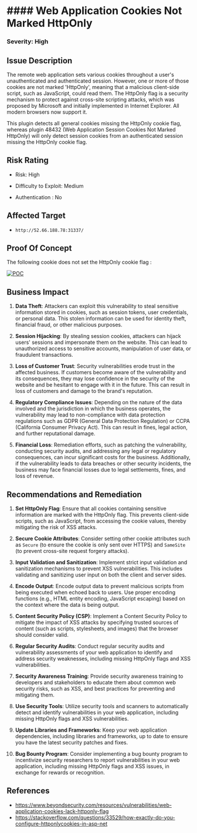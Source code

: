 ﻿# #### Web Application Cookies Not Marked HttpOnly

### Severity: High

## Issue Description

The remote web application sets various cookies throughout a user's unauthenticated and authenticated session. However, one or more of those cookies are not marked 'HttpOnly', meaning that a malicious client-side script, such as JavaScript, could read them. The HttpOnly flag is a security mechanism to protect against cross-site scripting attacks, which was proposed by Microsoft and initially implemented in Internet Explorer. All modern browsers now support it.  
  
This plugin detects all general cookies missing the HttpOnly cookie flag, whereas plugin 48432 (Web Application Session Cookies Not Marked HttpOnly) will only detect session cookies from an authenticated session missing the HttpOnly cookie flag.


## Risk Rating

-   Risk: High
    
-   Difficulty to Exploit: Medium
    
-   Authentication : No

## Affected Target

-     http://52.66.188.78:31337/


## Proof Of Concept

The following cookie does not set the HttpOnly cookie flag :

<a href="https://ibb.co/3cDQsxh"><img src="https://i.ibb.co/FzSCWQ7/POC.png" alt="POC" border="0"></a>

## Business Impact

1.  **Data Theft**: Attackers can exploit this vulnerability to steal sensitive information stored in cookies, such as session tokens, user credentials, or personal data. This stolen information can be used for identity theft, financial fraud, or other malicious purposes.
    
2.  **Session Hijacking**: By stealing session cookies, attackers can hijack users' sessions and impersonate them on the website. This can lead to unauthorized access to sensitive accounts, manipulation of user data, or fraudulent transactions.
    
3.  **Loss of Customer Trust**: Security vulnerabilities erode trust in the affected business. If customers become aware of the vulnerability and its consequences, they may lose confidence in the security of the website and be hesitant to engage with it in the future. This can result in loss of customers and damage to the brand's reputation.
    
4.  **Regulatory Compliance Issues**: Depending on the nature of the data involved and the jurisdiction in which the business operates, the vulnerability may lead to non-compliance with data protection regulations such as GDPR (General Data Protection Regulation) or CCPA (California Consumer Privacy Act). This can result in fines, legal action, and further reputational damage.
    
5.  **Financial Loss**: Remediation efforts, such as patching the vulnerability, conducting security audits, and addressing any legal or regulatory consequences, can incur significant costs for the business. Additionally, if the vulnerability leads to data breaches or other security incidents, the business may face financial losses due to legal settlements, fines, and loss of revenue.

## Recommendations and Remediation

1.  **Set HttpOnly Flag**: Ensure that all cookies containing sensitive information are marked with the HttpOnly flag. This prevents client-side scripts, such as JavaScript, from accessing the cookie values, thereby mitigating the risk of XSS attacks.
    
2.  **Secure Cookie Attributes**: Consider setting other cookie attributes such as `Secure` (to ensure the cookie is only sent over HTTPS) and `SameSite` (to prevent cross-site request forgery attacks).
    
3.  **Input Validation and Sanitization**: Implement strict input validation and sanitization mechanisms to prevent XSS vulnerabilities. This includes validating and sanitizing user input on both the client and server sides.
    
4.  **Encode Output**: Encode output data to prevent malicious scripts from being executed when echoed back to users. Use proper encoding functions (e.g., HTML entity encoding, JavaScript escaping) based on the context where the data is being output.
    
5.  **Content Security Policy (CSP)**: Implement a Content Security Policy to mitigate the impact of XSS attacks by specifying trusted sources of content (such as scripts, stylesheets, and images) that the browser should consider valid.
    
6.  **Regular Security Audits**: Conduct regular security audits and vulnerability assessments of your web application to identify and address security weaknesses, including missing HttpOnly flags and XSS vulnerabilities.
    
7.  **Security Awareness Training**: Provide security awareness training to developers and stakeholders to educate them about common web security risks, such as XSS, and best practices for preventing and mitigating them.
    
8.  **Use Security Tools**: Utilize security tools and scanners to automatically detect and identify vulnerabilities in your web application, including missing HttpOnly flags and XSS vulnerabilities.
    
9.  **Update Libraries and Frameworks**: Keep your web application dependencies, including libraries and frameworks, up to date to ensure you have the latest security patches and fixes.
    
10.  **Bug Bounty Program**: Consider implementing a bug bounty program to incentivize security researchers to report vulnerabilities in your web application, including missing HttpOnly flags and XSS issues, in exchange for rewards or recognition.



## References

 - https://www.beyondsecurity.com/resources/vulnerabilities/web-application-cookies-lack-httponly-flag
 - https://stackoverflow.com/questions/33529/how-exactly-do-you-configure-httponlycookies-in-asp-net


